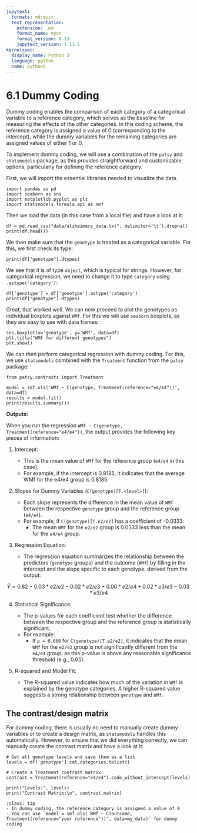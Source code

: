 ```yaml
---
jupytext:
  formats: md:myst
  text_representation:
    extension: .md
    format_name: myst
    format_version: 0.13
    jupytext_version: 1.11.5
kernelspec:
  display_name: Python 3
  language: python
  name: python3
---
```


# 6.1 Dummy Coding

Dummy coding enables the comparison of each category of a categorical variable to a reference category, which serves as the baseline for measuring the effects of the other categories. In this coding scheme, the reference category is assigned a value of 0 (corresponding to the intercept), while the dummy variables for the remaining categories are assigned values of either 1 or 0. 

To implement dummy coding, we will use a combination of the `patsy` and `statsmodels` package, as this provides straightforward and customizable options, particularly for defining the reference category.

First, we will import the essential libraries needed to visualize the data.

```{code-cell}
import pandas as pd
import seaborn as sns
import matplotlib.pyplot as plt
import statsmodels.formula.api as smf
```

Then we load the data (in this case from a local file) and have a look at it:

```{code-cell}
df = pd.read_csv("data/alzheimers_data.txt", delimiter='\t').dropna()
print(df.head())
```

We then make sure that the `genotype` is treated as a categorical variable. For this, we first check its type:

```{code-cell}
print(df["genotype"].dtypes)
```

We see that it is of type `object`, which is typical for strings. However, for categorical regression, we need to change it to type `category` using `.astype('category')`:

```{code-cell}
df['genotype'] = df['genotype'].astype('category')
print(df["genotype"].dtypes)
```

Great, that worked well. We can now proceed to plot the genotypes as individual boxplots against `WMf`. For this we will use `seaborn` boxplots, as they are easy to use with data frames:

```{code-cell}
sns.boxplot(x='genotype', y='WMf', data=df)
plt.title("WMf for different genotypes")
plt.show()
```

We can then perform categorical regression with dummy coding. For this, we use `statsmodels` combined with the `Treatment` function from the `patsy` package:

```{code-cell}
from patsy.contrasts import Treatment

model = smf.ols('WMf ~ C(genotype, Treatment(reference="e4/e4"))', data=df)
results = model.fit()
print(results.summary())
```

**Outputs:**

When you run the regression `WMf ~ C(genotype, Treatment(reference="e4/e4"))`, the output provides the following key pieces of information:

1. Intercept:
    - This is the mean value of `WMf` for the reference group (`e4/e4` in this case).
    - For example, if the intercept is 0.8185, it indicates that the average WMf for the e4/e4 group is 0.8185.

2. Slopes for Dummy Variables (`C(genotype)[T.<level>]`):
    - Each slope represents the difference in the mean value of `WMf` between the respective `genotype` group and the reference group (`e4/e4`).
    - For example, if `C(genotype)[T.e2/e2]` has a coefficient of -0.0333:
      - The mean `WMf` for the `e2/e2` group is 0.0333 less than the mean for the `e4/e4` group.

3. Regression Equation:
    - The regression equation summarizes the relationship between the predictors (`genotype` groups) and the outcome (`WMf`) by filling in the intercept and the slope specific to each genotype, derived from the output:

$$\hat{Y} = 0.82 - 0.03 * e2/e2 - 0.02 * e2/e3 + 0.06 * e2/e4 + 0.02 * e3/e3 - 0.03 * e3/e4$$

4. Statistical Significance:
    - The p-values for each coefficient test whether the difference between the respective group and the reference group is statistically significant.
    - For example:
      - If `p = 0.668` for `C(genotype)[T.e2/e2]`, it indicates that the mean `WMf` for the `e2/e2` group is not significantly different from the `e4/e4` group, as this p-value is above any reasonable significance threshold (e.g., 0.05).

5. R-squared and Model Fit:
    - The R-squared value indicates how much of the variation in `WMf` is explained by the genotype categories. A higher R-squared value suggests a strong relationship between `genotype` and `WMf`.

## The contrast/design matrix

For dummy coding, there is usually no need to manually create dummy variables or to create a design matrix, as `statsmodels` handles this automatically. However, to ensure that we did everything correctly, we can manually create the contrast matrix and have a look at it:

```{code-cell}
# Get all genotype levels and save them as a list
levels = df['genotype'].cat.categories.tolist()

# Create a Treatment contrast matrix
contrast = Treatment(reference="e4/e4").code_without_intercept(levels)

print("Levels:", levels)
print("Contrast Matrix:\n", contrast.matrix)
```

```{admonition} Summary
:class: tip
- In dummy coding, the reference category is assigned a value of 0
- You can use `model = smf.ols('WMf ~ C(outcome, Treatment(reference="your reference"))', data=my_data)` for dummy coding
```